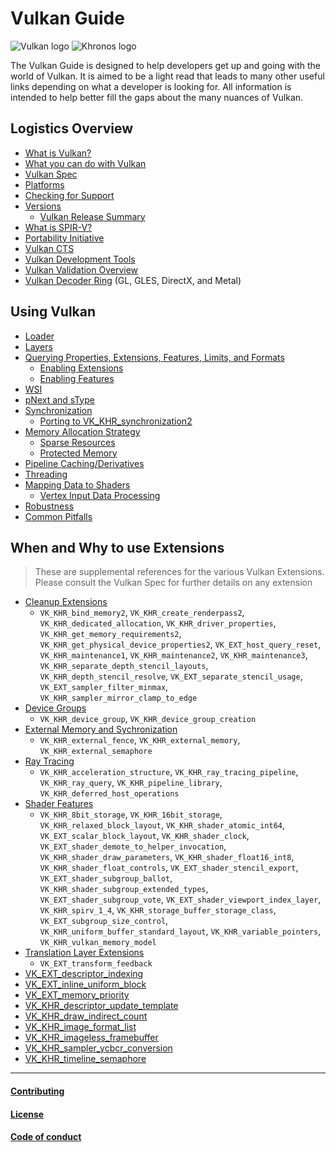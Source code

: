# Vulkan Guide

![Vulkan logo](./images/vulkan_logo.png)
![Khronos logo](./images/khronos_logo.png)

The Vulkan Guide is designed to help developers get up and going with the world of Vulkan. It is aimed to be a light read that leads to many other useful links depending on what a developer is looking for. All information is intended to help better fill the gaps about the many nuances of Vulkan.

## Logistics Overview
- [What is Vulkan?](./chapters/what_is_vulkan.md)
- [What you can do with Vulkan](./chapters/what_vulkan_can_do.md)
- [Vulkan Spec](./chapters/vulkan_spec.md)
- [Platforms](./chapters/platforms.md)
- [Checking for Support](./chapters/checking_for_support.md)
- [Versions](./chapters/versions.md)
    - [Vulkan Release Summary](./chapters/vulkan_release_summary.md)
- [What is SPIR-V?](./chapters/what_is_spirv.md)
- [Portability Initiative](./chapters/portability_initiative.md)
- [Vulkan CTS](./chapters/vulkan_cts.md)
- [Vulkan Development Tools](./chapters/development_tools.md)
- [Vulkan Validation Overview](./chapters/validation_overview.md)
- [Vulkan Decoder Ring](./chapters/decoder_ring.md) (GL, GLES, DirectX, and Metal)

## Using Vulkan
- [Loader](./chapters/loader.md)
- [Layers](./chapters/layers.md)
- [Querying Properties, Extensions, Features, Limits, and Formats](./chapters/querying_extensions_features.md)
    - [Enabling Extensions](./chapters/enabling_extensions.md)
    - [Enabling Features](./chapters/enabling_features.md)
- [WSI](./chapters/wsi.md)
- [pNext and sType](./chapters/pnext_and_stype.md)
- [Synchronization](./chapters/synchronization.md)
    - [Porting to VK_KHR_synchronization2](./chapters/extensions/VK_KHR_synchronization2.md)
- [Memory Allocation Strategy](./chapters/memory_allocation.md)
    - [Sparse Resources](./chapters/sparse_resources.md)
    - [Protected Memory](./chapters/protected.md)
- [Pipeline Caching/Derivatives](./chapters/pipeline_cache.md)
- [Threading](./chapters/threading.md)
- [Mapping Data to Shaders](./chapters/mapping_data_to_shaders.md)
    - [Vertex Input Data Processing](./chapters/vertex_input_data_processing.md)
- [Robustness](./chapters/robustness.md)
- [Common Pitfalls](./chapters/common_pitfalls.md)

## When and Why to use Extensions
> These are supplemental references for the various Vulkan Extensions. Please consult the Vulkan Spec for further details on any extension
- [Cleanup Extensions](./chapters/extensions/cleanup.md)
    - `VK_KHR_bind_memory2`, `VK_KHR_create_renderpass2`, `VK_KHR_dedicated_allocation`, `VK_KHR_driver_properties`, `VK_KHR_get_memory_requirements2`, `VK_KHR_get_physical_device_properties2`, `VK_EXT_host_query_reset`, `VK_KHR_maintenance1`, `VK_KHR_maintenance2`, `VK_KHR_maintenance3`, `VK_KHR_separate_depth_stencil_layouts`, `VK_KHR_depth_stencil_resolve`, `VK_EXT_separate_stencil_usage`, `VK_EXT_sampler_filter_minmax`, `VK_KHR_sampler_mirror_clamp_to_edge`
- [Device Groups](./chapters/extensions/device_groups.md)
    - `VK_KHR_device_group`, `VK_KHR_device_group_creation`
- [External Memory and Sychronization](./chapters/extensions/external.md)
    - `VK_KHR_external_fence`, `VK_KHR_external_memory`, `VK_KHR_external_semaphore`
- [Ray Tracing](./chapters/extensions/ray_tracing.md)
    - `VK_KHR_acceleration_structure`, `VK_KHR_ray_tracing_pipeline`, `VK_KHR_ray_query`, `VK_KHR_pipeline_library`, `VK_KHR_deferred_host_operations`
- [Shader Features](./chapters/extensions/shader_features.md)
    - `VK_KHR_8bit_storage`, `VK_KHR_16bit_storage`, `VK_KHR_relaxed_block_layout`, `VK_KHR_shader_atomic_int64`, `VK_EXT_scalar_block_layout`, `VK_KHR_shader_clock`, `VK_EXT_shader_demote_to_helper_invocation`, `VK_KHR_shader_draw_parameters`, `VK_KHR_shader_float16_int8`, `VK_KHR_shader_float_controls`, `VK_EXT_shader_stencil_export`, `VK_EXT_shader_subgroup_ballot`, `VK_KHR_shader_subgroup_extended_types`, `VK_EXT_shader_subgroup_vote`, `VK_EXT_shader_viewport_index_layer`, `VK_KHR_spirv_1_4`, `VK_KHR_storage_buffer_storage_class`, `VK_EXT_subgroup_size_control`, `VK_KHR_uniform_buffer_standard_layout`, `VK_KHR_variable_pointers`, `VK_KHR_vulkan_memory_model`
- [Translation Layer Extensions](./chapters/extensions/translation_layer_extensions.md)
    - `VK_EXT_transform_feedback`
- [VK_EXT_descriptor_indexing](./chapters/extensions/VK_EXT_descriptor_indexing.md)
- [VK_EXT_inline_uniform_block](./chapters/extensions/VK_EXT_inline_uniform_block.md)
- [VK_EXT_memory_priority](./chapters/extensions/VK_EXT_memory_priority.md)
- [VK_KHR_descriptor_update_template](./chapters/extensions/VK_KHR_descriptor_update_template.md)
- [VK_KHR_draw_indirect_count](./chapters/extensions/VK_KHR_draw_indirect_count.md)
- [VK_KHR_image_format_list](./chapters/extensions/VK_KHR_image_format_list.md)
- [VK_KHR_imageless_framebuffer](./chapters/extensions/VK_KHR_imageless_framebuffer.md)
- [VK_KHR_sampler_ycbcr_conversion](./chapters/extensions/VK_KHR_sampler_ycbcr_conversion.md)
- [VK_KHR_timeline_semaphore](https://www.khronos.org/blog/vulkan-timeline-semaphores)
----

#### [Contributing](./CONTRIBUTING.md)
#### [License](./LICENSE)
#### [Code of conduct](./CODE_OF_CONDUCT.md)
